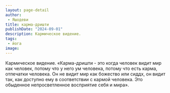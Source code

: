 ```yaml
---
layout: page-detail
author:
 - Яшодеви
title: карма-дришти
publishDate: "2024-09-01"
description: Кармическое видение.
tags:
 - йога
image: 
---
```


Кармическое видение.
	«Карма-дришти - это когда человек видит мир как человек, потому что у него ум человека, потому что есть карма, отпечатки человека. Он не видит мир как божество или сиддх, он видит так, как доступно ему в соответствии с кармой человека. Это обыденное непросветленное восприятие себя и мира».

